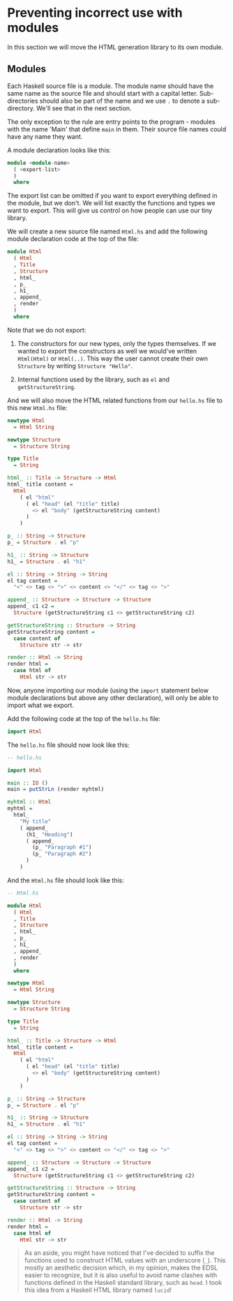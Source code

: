 # Preventing incorrect use with modules

In this section we will move the HTML generation library to its own module.

## Modules

Each Haskell source file is a module. The module name should have the
same name as the source file and should start with a capital
letter. Sub-directories should also be part of the name and we use `.`
to denote a sub-directory. We'll see that in the next section.

The only exception to the rule are entry points to the program -
modules with the name 'Main' that define `main` in them. Their source
file names could have any name they want.

A module declaration looks like this:

```hs
module <module-name>
  ( <export-list>
  )
  where
```

The export list can be omitted if you want to export everything
defined in the module, but we don't. We will list exactly the
functions and types we want to export. This will give us control
on how people can use our tiny library.

We will create a new source file named `Html.hs` and add the following
module declaration code at the top of the file:

```hs
module Html
  ( Html
  , Title
  , Structure
  , html_
  , p_
  , h1_
  , append_
  , render
  )
  where
```

Note that we do not export:

1. The constructors for our new types, only the types themselves.
   If we wanted to export the constructors as well we would've written
   `Html(Html)` or `Html(..)`. This way the user cannot create their own
   `Structure` by writing `Structure "Hello"`.

2. Internal functions used by the library, such as `el` and `getStructureString`.

And we will also move the HTML related functions from our `hello.hs` file
to this new `Html.hs` file:

```hs
newtype Html
  = Html String

newtype Structure
  = Structure String

type Title
  = String

html_ :: Title -> Structure -> Html
html_ title content =
  Html
    ( el "html"
      ( el "head" (el "title" title)
        <> el "body" (getStructureString content)
      )
    )

p_ :: String -> Structure
p_ = Structure . el "p"

h1_ :: String -> Structure
h1_ = Structure . el "h1"

el :: String -> String -> String
el tag content =
  "<" <> tag <> ">" <> content <> "</" <> tag <> ">"

append_ :: Structure -> Structure -> Structure
append_ c1 c2 =
  Structure (getStructureString c1 <> getStructureString c2)

getStructureString :: Structure -> String
getStructureString content =
  case content of
    Structure str -> str

render :: Html -> String
render html =
  case html of
    Html str -> str
```

Now, anyone importing our module (using the `import` statement
below module declarations but above any other
declaration), will only be able to import what we export.

Add the following code at the top of the `hello.hs` file:

```hs
import Html
```

The `hello.hs` file should now look like this:

```hs
-- hello.hs

import Html

main :: IO ()
main = putStrLn (render myhtml)

myhtml :: Html
myhtml =
  html_
    "My title"
    ( append_
      (h1_ "Heading")
      ( append_
        (p_ "Paragraph #1")
        (p_ "Paragraph #2")
      )
    )
```

And the `Html.hs` file should look like this:

```hs
-- Html.hs

module Html
  ( Html
  , Title
  , Structure
  , html_
  , p_
  , h1_
  , append_
  , render
  )
  where

newtype Html
  = Html String

newtype Structure
  = Structure String

type Title
  = String

html_ :: Title -> Structure -> Html
html_ title content =
  Html
    ( el "html"
      ( el "head" (el "title" title)
        <> el "body" (getStructureString content)
      )
    )

p_ :: String -> Structure
p_ = Structure . el "p"

h1_ :: String -> Structure
h1_ = Structure . el "h1"

el :: String -> String -> String
el tag content =
  "<" <> tag <> ">" <> content <> "</" <> tag <> ">"

append_ :: Structure -> Structure -> Structure
append_ c1 c2 =
  Structure (getStructureString c1 <> getStructureString c2)

getStructureString :: Structure -> String
getStructureString content =
  case content of
    Structure str -> str

render :: Html -> String
render html =
  case html of
    Html str -> str
```

> As an aside, you might have noticed that I've decided to suffix the functions used to
> construct HTML values with an underscore (`_`). This mostly an aesthetic decision which,
> in my opinion, makes the EDSL easier to recognize,
> but it is also useful to avoid name clashes with
> functions defined in the Haskell standard library, such as `head`.
> I took this idea from a Haskell HTML library named `lucid`!

